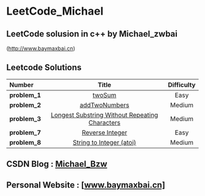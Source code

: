 # LeetCode_Michael
## LeetCode solusion in c++ by Michael_zwbai   
(http://www.baymaxbai.cn)  
## Leetcode Solutions
Number | Title | Difficulty
:- | :-: | :-: 
**problem_1** | [twoSum](https://github.com/zwbai/LeetCode_Michael/tree/master/leet_1) | Easy
**problem_2** | [addTwoNumbers](https://github.com/zwbai/LeetCode_Michael/tree/master/leet_2)  | Medium
**problem_3** | [Longest Substring Without Repeating Characters](https://github.com/zwbai/LeetCode_Michael/tree/master/leet_3) | Medium
**problem_7** | [Reverse Integer](https://github.com/zwbai/LeetCode_Michael/tree/master/leet_7) | Easy
**problem_8** | [String to Integer (atoi)](https://github.com/zwbai/LeetCode_Michael/tree/master/leet_7) | Medium
## CSDN Blog : [Michael_Bzw](https://blog.csdn.net/Michael_Bzw)
## Personal Website : [www.baymaxbai.cn]